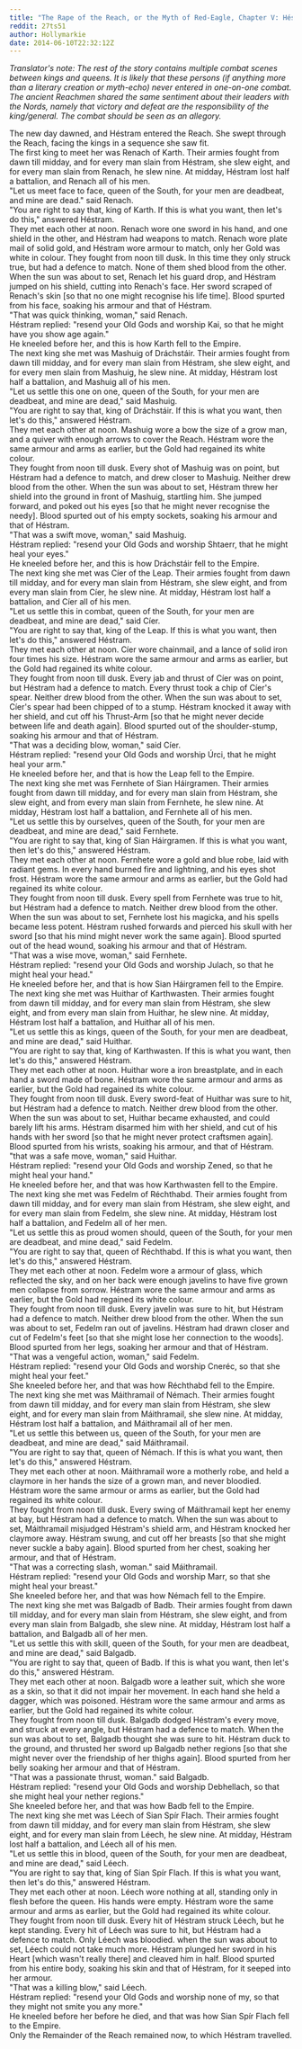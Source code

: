 ```yaml
---
title: "The Rape of the Reach, or the Myth of Red-Eagle, Chapter V: Héstram fights the kings"
reddit: 27ts51
author: Hollymarkie
date: 2014-06-10T22:32:12Z
---
```


*Translator's note: The rest of the story contains multiple combat scenes between kings and queens. It is likely that these persons (if anything more than a literary creation or myth-echo) never entered in one-on-one combat. The ancient Reachmen shared the same sentiment about their leaders with the Nords, namely that victory and defeat are the responsibility of the king/general. The combat should be seen as an allegory.*

The new day dawned, and Héstram entered the Reach. She swept through the Reach, facing the kings in a sequence she saw fit.  
The first king to meet her was Renach of Karth. Their armies fought from dawn till midday, and for every man slain from Héstram, she slew eight, and for every man slain from Renach, he slew nine. At midday, Héstram lost half a battalion, and Renach all of his men.  
"Let us meet face to face, queen of the South, for your men are deadbeat, and mine are dead." said Renach.  
"You are right to say that, king of Karth. If this is what you want, then let's do this," answered Héstram.  
They met each other at noon. Renach wore one sword in his hand, and one shield in the other, and Héstram had weapons to match. Renach wore plate mail of solid gold, and Héstram wore armour to match, only her Gold was white in colour. They fought from noon till dusk. In this time they only struck true, but had a defence to match. None of them shed blood from the other. When the sun was about to set, Renach let his guard drop, and Héstram jumped on his shield, cutting into Renach's face. Her sword scraped of Renach's skin [so that no one might recognise his life time]. Blood spurted from his face, soaking his armour and that of Héstram.  
"That was quick thinking, woman," said Renach.  
Héstram replied: "resend your Old Gods and worship Kai, so that he might have you show age again."  
He kneeled before her, and this is how Karth fell to the Empire.  
The next king she met was Mashuig of Dráchstáir. Their armies fought from dawn till midday, and for every man slain from Héstram, she slew eight, and for every men slain from Mashuig, he slew nine. At midday, Héstram lost half a battalion, and Mashuig all of his men.  
"Let us settle this one on one, queen of the South, for your men are deadbeat, and mine are dead," said Mashuig.  
"You are right to say that, king of Dráchstáir. If this is what you want, then let's do this," answered Héstram.  
They met each other at noon. Mashuig wore a bow the size of a grow man, and a quiver with enough arrows to cover the Reach. Héstram wore the same armour and arms as earlier, but the Gold had regained its white colour.  
They fought from noon till dusk. Every shot of Mashuig was on point, but Héstram had a defence to match, and drew closer to Mashuig. Neither drew blood from the other. When the sun was about to set, Héstram threw her shield into the ground in front of Mashuig, startling him. She jumped forward, and poked out his eyes [so that he might never recognise the needy]. Blood spurted out of his empty sockets, soaking his armour and that of Héstram.  
"That was a swift move, woman," said Mashuig.  
Héstram replied: "resend your Old Gods and worship Shtaerr, that he might heal your eyes."  
He kneeled before her, and this is how Dráchstáir fell to the Empire.  
The next king she met was Cíer of the Leap. Their armies fought from dawn till midday, and for every man slain from Héstram, she slew eight, and from every man slain from Cíer, he slew nine. At midday, Héstram lost half a battalion, and Cíer all of his men.  
"Let us settle this in combat, queen of the South, for your men are deadbeat, and mine are dead," said Cíer.  
"You are right to say that, king of the Leap. If this is what you want, then let's do this," answered Héstram.  
They met each other at noon. Cíer wore chainmail, and a lance of solid iron four times his size. Héstram wore the same armour and arms as earlier, but the Gold had regained its white colour.  
They fought from noon till dusk. Every jab and thrust of Cíer was on point, but Héstram had a defence to match. Every thrust took a chip of Cíer's spear. Neither drew blood from the other. When the sun was about to set, Cíer's spear had been chipped of to a stump. Héstram knocked it away with her shield, and cut off his Thrust-Arm [so that he might never decide between life and death again]. Blood spurted out of the shoulder-stump, soaking his armour and that of Héstram.  
"That was a deciding blow, woman," said Cíer.  
Héstram replied: "resend your Old Gods and worship Úrci, that he might heal your arm."  
He kneeled before her, and that is how the Leap fell to the Empire.  
The next king she met was Fernhete of Sian Háirgramen. Their armies fought from dawn till midday, and for every man slain from Héstram, she slew eight, and from every man slain from Fernhete, he slew nine. At midday, Héstram lost half a battalion, and Fernhete all of his men.  
"Let us settle this by ourselves, queen of the South, for your men are deadbeat, and mine are dead," said Fernhete.  
"You are right to say that, king of Sian Háirgramen. If this is what you want, then let's do this," answered Héstram.  
They met each other at noon. Fernhete wore a gold and blue robe, laid with radiant gems. In every hand burned fire and lightning, and his eyes shot frost. Héstram wore the same armour and arms as earlier, but the Gold had regained its white colour.  
They fought from noon till dusk. Every spell from Fernhete was true to hit, but Héstram had a defence to match. Neither drew blood from the other. When the sun was about to set, Fernhete lost his magicka, and his spells became less potent. Héstram rushed forwards and pierced his skull with her sword [so that his mind might never work the same again]. Blood spurted out of the head wound, soaking his armour and that of Héstram.  
"That was a wise move, woman," said Fernhete.  
Héstram replied: "resend your Old Gods and worship Julach, so that he might heal your head."  
He kneeled before her, and that is how Sian Háirgramen fell to the Empire.  
The next king she met was Huithar of Karthwasten. Their armies fought from dawn till midday, and for every man slain from Héstram, she slew eight, and from every man slain from Huithar, he slew nine. At midday, Héstram lost half a battalion, and Huithar all of his men.  
"Let us settle this as kings, queen of the South, for your men are deadbeat, and mine are dead," said Huithar.  
"You are right to say that, king of Karthwasten. If this is what you want, then let's do this," answered Héstram.  
They met each other at noon. Huithar wore a iron breastplate, and in each hand a sword made of bone. Héstram wore the same armour and arms as earlier, but the Gold had regained its white colour.  
They fought from noon till dusk. Every sword-feat of Huithar was sure to hit, but Héstram had a defence to match. Neither drew blood from the other. When the sun was about to set, Huithar became exhausted, and could barely lift his arms. Héstram disarmed him with her shield, and cut of his hands with her sword [so that he might never protect craftsmen again]. Blood spurted from his wrists, soaking his armour, and that of Héstram.  
"that was a safe move, woman," said Huithar.  
Héstram replied: "resend your Old Gods and worship Zened, so that he might heal your hand."  
He kneeled before her, and that was how Karthwasten fell to the Empire.  
The next king she met was Fedelm of Réchthabd. Their armies fought from dawn till midday, and for every man slain from Héstram, she slew eight, and for every man slain from Fedelm, she slew nine. At midday, Héstram lost half a battalion, and Fedelm all of her men.  
"Let us settle this as proud women should, queen of the South, for your men are deadbeat, and mine dead," said Fedelm.  
"You are right to say that, queen of Réchthabd. If this is what you want, then let's do this," answered Héstram.  
They met each other at noon. Fedelm wore a armour of glass, which reflected the sky, and on her back were enough javelins to have five grown men collapse from sorrow. Héstram wore the same armour and arms as earlier, but the Gold had regained its white colour.  
They fought from noon till dusk. Every javelin was sure to hit, but Héstram had a defence to match. Neither drew blood from the other. When the sun was about to set, Fedelm ran out of javelins. Héstram had drawn closer and cut of Fedelm's feet [so that she might lose her connection to the woods]. Blood spurted from her legs, soaking her armour and that of Héstram.  
"That was a vengeful action, woman," said Fedelm.  
Héstram replied: "resend your Old Gods and worship Cneréc, so that she might heal your feet."  
She kneeled before her, and that was how Réchthabd fell to the Empire.  
The next king she met was Máithramail of Némach. Their armies fought from dawn till midday, and for every man slain from Héstram, she slew eight, and for every man slain from Máithramail, she slew nine. At midday, Héstram lost half a battalion, and Máithramail all of her men.  
"Let us settle this between us, queen of the South, for your men are deadbeat, and mine are dead," said Máithramail.  
"You are right to say that, queen of Némach. If this is what you want, then let's do this," answered Héstram.  
They met each other at noon. Máithramail wore a motherly robe, and held a claymore in her hands the size of a grown man, and never bloodied. Héstram wore the same armour or arms as earlier, but the Gold had regained its white colour.  
They fought from noon till dusk. Every swing of Máithramail kept her enemy at bay, but Héstram had a defence to match. When the sun was about to set, Máithramail misjudged Héstram's shield arm, and Héstram knocked her claymore away. Héstram swung, and cut off her breasts [so that she might never suckle a baby again]. Blood spurted from her chest, soaking her armour, and that of Héstram.  
"That was a correcting slash, woman." said Máithramail.  
Héstram replied: "resend your Old Gods and worship Marr, so that she might heal your breast."  
She kneeled before her, and that was how Némach fell to the Empire.  
The next king she met was Balgadb of Badb. Their armies fought from dawn till midday, and for every man slain from Héstram, she slew eight, and from every man slain from Balgadb, she slew nine. At midday, Héstram lost half a battalion, and Balgadb all of her men.  
"Let us settle this with skill, queen of the South, for your men are deadbeat, and mine are dead," said Balgadb.  
"You are right to say that, queen of Badb. If this is what you want, then let's do this," answered Héstram.  
They met each other at noon. Balgadb wore a leather suit, which she wore as a skin, so that it did not impair her movement. In each hand she held a dagger, which was poisoned. Héstram wore the same armour and arms as earlier, but the Gold had regained its white colour.  
They fought from noon till dusk. Balgadb dodged Héstram's every move, and struck at every angle, but Héstram had a defence to match. When the sun was about to set, Balgadb thought she was sure to hit. Héstram duck to the ground, and thrusted her sword up Balgadb nether regions [so that she might never over the friendship of her thighs again]. Blood spurted from her belly soaking her armour and that of Héstram.  
"That was a passionate thrust, woman." said Balgadb.  
Héstram replied: "resend your Old Gods and worship Debhellach, so that she might heal your nether regions."  
She kneeled before her, and that was how Badb fell to the Empire.  
The next king she met was Léech of Sian Spír Flach. Their armies fought from dawn till midday, and for every man slain from Héstram, she slew eight, and for every man slain from Léech, he slew nine. At midday, Héstram lost half a battalion, and Léech all of his men.  
"Let us settle this in blood, queen of the South, for your men are deadbeat, and mine are dead," said Léech.  
"You are right to say that, king of Sian Spír Flach. If this is what you want, then let's do this," answered Héstram.  
They met each other at noon. Léech wore nothing at all, standing only in flesh before the queen. His hands were empty. Héstram wore the same armour and arms as earlier, but the Gold had regained its white colour.  
They fought from noon till dusk. Every hit of Héstram struck Léech, but he kept standing. Every hit of Léech was sure to hit, but Héstram had a defence to match. Only Léech was bloodied. when the sun was about to set, Léech could not take much more. Héstram plunged her sword in his Heart [which wasn't really there] and cleaved him in half. Blood spurted from his entire body, soaking his skin and that of Héstram, for it seeped into her armour.  
"That was a killing blow," said Léech.  
Héstram replied: "resend your Old Gods and worship none of my, so that they might not smite you any more."  
He kneeled before her before he died, and that was how Sian Spír Flach fell to the Empire.  
Only the Remainder of the Reach remained now, to which Héstram travelled.

